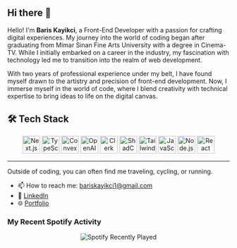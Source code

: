## Hi there 👋

Hello! I'm **Baris Kayikci**, a Front-End Developer with a passion for crafting digital experiences. My journey into the world of coding began after graduating from Mimar Sinan Fine Arts University with a degree in Cinema-TV. While I initially embarked on a career in the industry, my fascination with technology led me to transition into the realm of web development.

With two years of professional experience under my belt, I have found myself drawn to the artistry and precision of front-end development. Now, I immerse myself in the world of code, where I blend creativity with technical expertise to bring ideas to life on the digital canvas.

## 🛠️ Tech Stack

<p align="center">
  <img src="https://img.shields.io/badge/-Next.js-000000?style=flat&logo=next.js&logoColor=white" alt="Next.js" height="40"/>
  <img src="https://img.shields.io/badge/-TypeScript-007ACC?style=flat&logo=typescript&logoColor=white" alt="TypeScript" height="40"/>
  <img src="https://img.shields.io/badge/-Convex-000000?style=flat&logo=convex&logoColor=white" alt="Convex" height="40"/>
  <img src="https://img.shields.io/badge/-OpenAI-000000?style=flat&logo=openai&logoColor=white" alt="OpenAI" height="40"/>
  <img src="https://img.shields.io/badge/-Clerk-000000?style=flat&logo=clerk&logoColor=white" alt="Clerk" height="40"/>
  <img src="https://img.shields.io/badge/-ShadCN-000000?style=flat&logo=shadcn&logoColor=white" alt="ShadCN" height="40"/>
  <img src="https://img.shields.io/badge/-Tailwind%20CSS-38B2AC?style=flat&logo=tailwind-css&logoColor=white" alt="Tailwind CSS" height="40"/>
  <img src="https://img.shields.io/badge/-JavaScript-F7DF1E?style=flat&logo=javascript&logoColor=black" alt="JavaScript" height="40"/>
  <img src="https://img.shields.io/badge/-Node.js-339933?style=flat&logo=node.js&logoColor=white" alt="Node.js" height="40"/>
  <img src="https://img.shields.io/badge/-React-61DAFB?style=flat&logo=react&logoColor=black" alt="React" height="40"/>
</p>


---

Outside of coding, you can often find me traveling, cycling, or running.

- 📫 How to reach me: [bariskayikci1@gmail.com](mailto:bariskayikci1@gmail.com)
- 💼 [LinkedIn](https://www.linkedin.com/in/bariskayikcii/)
- 🌐 [Portfolio](bariskayikci.netlify.app)

### My Recent Spotify Activity

<div align="center">
    <img src="https://spotify-recently-played-readme.vercel.app/api?user=11100588272" alt="Spotify Recently Played">
</div>



